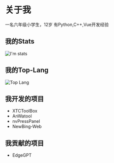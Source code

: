 # 关于我
一名六年级小学生，12岁
有Python,C++,Vue开发经验
## 我的Stats
![I'm stats](https://github-readme-stats.vercel.app/api?username=VMTask&show_icons=true&theme=aura)
## 我的Top-Lang

![Top Lang](https://github-readme-stats.vercel.app/api/top-langs/?username=VMTask&theme=aura)
## 我开发的项目
- XTCToolBox
- AnWatool
- nvPressPanel
- NewBing-Web

## 我贡献的项目
- EdgeGPT
